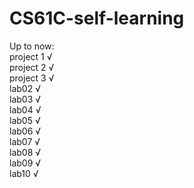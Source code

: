 # CS61C-self-learning

Up to now:  
project 1 √  
project 2 √  
project 3 √  
lab02 √  
lab03 √  
lab04 √  
lab05 √  
lab06 √  
lab07 √  
lab08 √  
lab09 √  
lab10 √  

